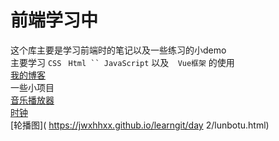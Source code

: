 前端学习中
====

这个库主要是学习前端时的笔记以及一些练习的小demo<br>
主要学习 ` CSS `  `  Html `` JavaScript `   以及`  Vue框架` 的使用<br>
[我的博客](https://jwxhhxx.github.io)<br>
一些小项目<br>
[音乐播放器]( https://jwxhhxx.github.io/learngit/音乐播放器/index.html)<br>
[时钟]( https://jwxhhxx.github.io/learngit/时钟/clock.html)<br>
[轮播图]( https://jwxhhxx.github.io/learngit/day 2/lunbotu.html)

